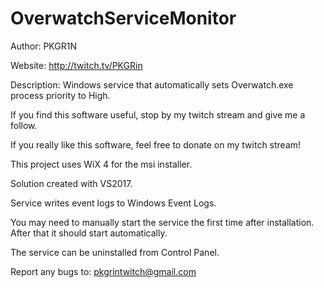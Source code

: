 # OverwatchServiceMonitor
Author: PKGR1N

Website: http://twitch.tv/PKGRin

Description: Windows service that automatically sets Overwatch.exe process priority to High.


If you find this software useful, stop by my twitch stream and give me a follow.

If you really like this software, feel free to donate on my twitch stream!


This project uses WiX 4 for the msi installer.

Solution created with VS2017. 

Service writes event logs to Windows Event Logs.

You may need to manually start the service the first time after installation. After that it should start automatically.

The service can be uninstalled from Control Panel.


Report any bugs to: pkgrintwitch@gmail.com

